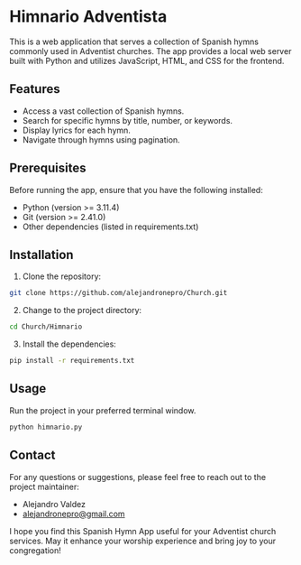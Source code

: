 # Himnario Adventista

This is a web application that serves a collection of Spanish hymns commonly used in Adventist churches. The app provides a local web server built with Python and utilizes JavaScript, HTML, and CSS for the frontend.

## Features

- Access a vast collection of Spanish hymns.
- Search for specific hymns by title, number, or keywords.
- Display lyrics for each hymn.
- Navigate through hymns using pagination.

## Prerequisites

Before running the app, ensure that you have the following installed:

- Python (version >= 3.11.4)
- Git (version >= 2.41.0)
- Other dependencies (listed in requirements.txt)

## Installation

1. Clone the repository:

```bash
git clone https://github.com/alejandronepro/Church.git
```

2. Change to the project directory:

```bash
cd Church/Himnario
```

3. Install the dependencies:

```bash
pip install -r requirements.txt
```

## Usage

Run the project in your preferred terminal window.

```bash
python himnario.py
```

## Contact

For any questions or suggestions, please feel free to reach out to the project maintainer:

* Alejandro Valdez
* alejandronepro@gmail.com

I hope you find this Spanish Hymn App useful for your Adventist church services. May it enhance your worship experience and bring joy to your congregation!
